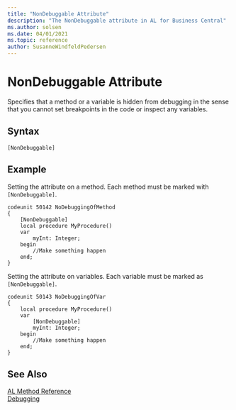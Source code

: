 ```yaml
---
title: "NonDebuggable Attribute"
description: "The NonDebuggable attribute in AL for Business Central"
ms.author: solsen
ms.date: 04/01/2021
ms.topic: reference
author: SusanneWindfeldPedersen
---
```


# NonDebuggable Attribute

Specifies that a method or a variable is hidden from debugging in the sense that you cannot set breakpoints in the code or inspect any variables.

## Syntax  

```AL  
[NonDebuggable]
```
  
## Example
Setting the attribute on a method. Each method must be marked with `[NonDebuggable]`.

```AL
codeunit 50142 NoDebuggingOfMethod
{
    [NonDebuggable]
    local procedure MyProcedure()
    var
        myInt: Integer;
    begin
        //Make something happen
    end;
}
```

Setting the attribute on variables. Each variable must be marked as `[NonDebuggable]`.

```AL
codeunit 50143 NoDebuggingOfVar 
{
    local procedure MyProcedure()
    var
        [NonDebuggable]
        myInt: Integer;
    begin
        //Make something happen
    end;
}
```
  
## See Also  

[AL Method Reference](../methods-auto/library.md)  
[Debugging](../devenv-debugging.md)